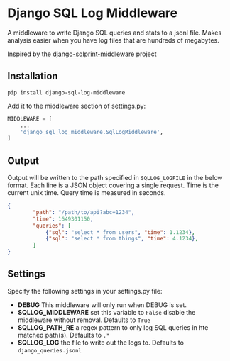 # Django SQL Log Middleware

A middleware to write Django SQL queries and stats to a jsonl file. Makes analysis easier when you have log files
that are hundreds of megabytes.

Inspired by the [django-sqlprint-middleware](https://github.com/thebjorn/django-sqlprint-middleware) project

## Installation

```
pip install django-sql-log-middleware
```

Add it to the middleware section of settings.py:

```py
MIDDLEWARE = [
    ...
    'django_sql_log_middleware.SqlLogMiddleware',
]
```

## Output

Output will be written to the path specified in `SQLLOG_LOGFILE` in the below format. Each line is a JSON object
covering a single request. Time is the current unix time. Query time is measured in seconds.

```json
{
        "path": "/path/to/api?abc=1234",
        "time": 1649301150,
        "queries": [
            {"sql": "select * from users", "time": 1.1234},
            {"sql": "select * from things", "time": 4.1234},
        ]
}
```

## Settings

Specify the following settings in your settings.py file:

* **DEBUG** This middleware will only run when DEBUG is set.
* **SQLLOG_MIDDLEWARE** set this variable to `False` disable the middleware without removal. Defaults to `True`
* **SQLLOG_PATH_RE** a regex pattern to only log SQL queries in hte matched path(s). Defaults to `.*`
* **SQLLOG_LOG** the file to write out the logs to. Defaults to `django_queries.jsonl`
